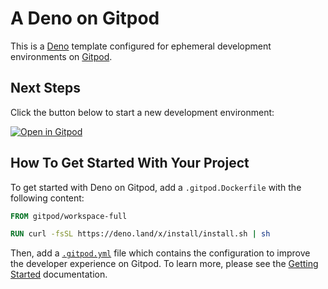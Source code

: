 # A Deno on Gitpod

This is a [Deno](https://deno.land/) template configured for ephemeral development environments on [Gitpod](https://www.gitpod.io/).

## Next Steps

Click the button below to start a new development environment:

[![Open in Gitpod](https://gitpod.io/button/open-in-gitpod.svg)](https://gitpod.io/from-referrer/)

## How To Get Started With Your Project

To get started with Deno on Gitpod, add a `.gitpod.Dockerfile` with the following content:

```dockerfile
FROM gitpod/workspace-full

RUN curl -fsSL https://deno.land/x/install/install.sh | sh
```

Then, add a [`.gitpod.yml`](./.gitpod.yml) file which contains the configuration to improve the developer experience on Gitpod. To learn more, please see the [Getting Started](https://www.gitpod.io/docs/getting-started) documentation.
